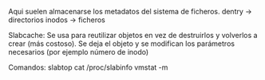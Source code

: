Aqui suelen almacenarse los metadatos del sistema de ficheros.
  dentry -> directorios
  inodos -> ficheros

Slabcache:
Se usa para reutilizar objetos en vez de destruirlos y volverlos a crear (más costoso).
Se deja el objeto y se modifican los parámetros necesarios (por ejemplo número de inodo)

Comandos:
slabtop
cat /proc/slabinfo
vmstat -m


